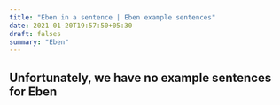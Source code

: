 ```yaml
---
title: "Eben in a sentence | Eben example sentences"
date: 2021-01-20T19:57:50+05:30
draft: falses
summary: "Eben"
---
```

## Unfortunately, we have no example sentences for Eben                 
